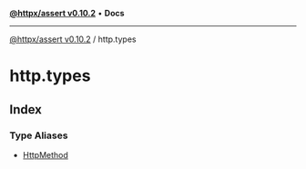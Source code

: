 [**@httpx/assert v0.10.2**](../README.md) • **Docs**

***

[@httpx/assert v0.10.2](../README.md) / http.types

# http.types

## Index

### Type Aliases

- [HttpMethod](type-aliases/HttpMethod.md)
